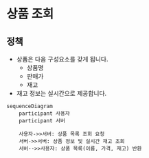 # 상품 조회

## 정책

- 상품은 다음 구성요소를 갖게 됩니다.
  - 상품명
  - 판매가
  - 재고
- 재고 정보는 실시간으로 제공합니다.

```mermaid
sequenceDiagram
    participant 사용자
    participant 서버

    사용자->>서버: 상품 목록 조회 요청
    서버->>서버: 상품 정보 및 실시간 재고 조회
    서버-->>사용자: 상품 목록(이름, 가격, 재고) 반환
```
